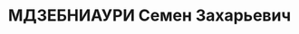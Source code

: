 ---
title: МДЗЕБНИАУРИ Семен Захарьевич
description: "Род. в 1901, Тианетский район, г. Тианети. Род занятий: до ареста директор\
  \ Ахалсопельского МТС (машинно-тракторный станции) Горийского района. \n  Осужден\
  \ Тройкой при НКВД ГССР 25.12.1937. Мера наказания: расстрел с конфискацией личного\
  \ имущества"
---